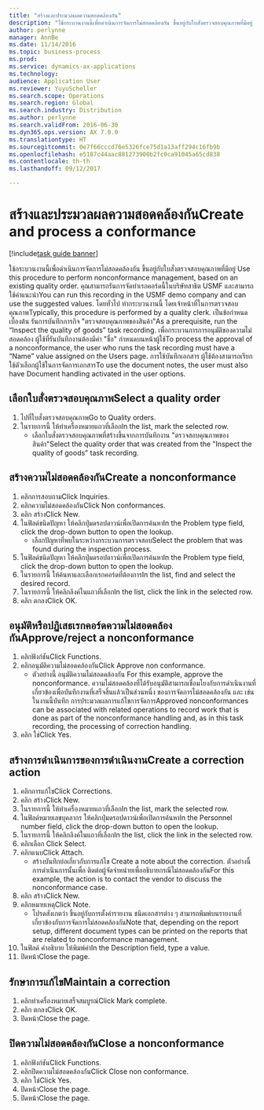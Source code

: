 ```yaml
---
title: "สร้างและประมวลผลความสอดคล้องกัน"
description: "ใช้กระบวนงานนี้เพื่อดำเนินการจัดการไม่สอดคล้องกัน ขึ้นอยู่กับใบสั่งตรวจสอบคุณภาพที่มีอยู่ "
author: perlynne
manager: AnnBe
ms.date: 11/14/2016
ms.topic: business-process
ms.prod: 
ms.service: dynamics-ax-applications
ms.technology: 
audience: Application User
ms.reviewer: YuyuScheller
ms.search.scope: Operations
ms.search.region: Global
ms.search.industry: Distribution
ms.author: perlynne
ms.search.validFrom: 2016-06-30
ms.dyn365.ops.version: AX 7.0.0
ms.translationtype: HT
ms.sourcegitcommit: 0e7f66cccd76e5326fce75d1a13aff294c16fb9b
ms.openlocfilehash: e5187c44aac881273900b2fc0ca91045a65cd838
ms.contentlocale: th-th
ms.lasthandoff: 09/12/2017

---
```

# <a name="create-and-process-a-conformance"></a><span data-ttu-id="bb8f3-103">สร้างและประมวลผลความสอดคล้องกัน</span><span class="sxs-lookup"><span data-stu-id="bb8f3-103">Create and process a conformance</span></span>

[!include[task guide banner](../../includes/task-guide-banner.md)]

<span data-ttu-id="bb8f3-104">ใช้กระบวนงานนี้เพื่อดำเนินการจัดการไม่สอดคล้องกัน ขึ้นอยู่กับใบสั่งตรวจสอบคุณภาพที่มีอยู่ </span><span class="sxs-lookup"><span data-stu-id="bb8f3-104">Use this procedure to perform nonconformance management, based on an existing quality order.</span></span> <span data-ttu-id="bb8f3-105">คุณสามารถรันการจัดทำเรกคอร์ดนี้ในบริษัทสาธิต USMF และสามารถใช้ค่าแนะนำ</span><span class="sxs-lookup"><span data-stu-id="bb8f3-105">You can run this recording in the USMF demo company and can use the suggested values.</span></span> <span data-ttu-id="bb8f3-106">โดยทั่วไป ทำกระบวนงานนี้ โดยเจ้าหน้าที่ในการตรวจสอบคุณภาพ</span><span class="sxs-lookup"><span data-stu-id="bb8f3-106">Typically, this procedure is performed by a quality clerk.</span></span>  <span data-ttu-id="bb8f3-107">เป็นข้อกำหนดเบื้องต้น รันการบันทึกภารกิจ "ตรวจสอบคุณภาพของสินค้า"</span><span class="sxs-lookup"><span data-stu-id="bb8f3-107">As a prerequisite, run the “Inspect the quality of goods” task recording.</span></span> <span data-ttu-id="bb8f3-108">เพื่อกระบวนการการอนุมัติของความไม่สอดคล้อง ผู้ใช้ที่รันบันทึกงานต้องมีค่า "ชื่อ" กำหนดบนหน้าผู้ใช้</span><span class="sxs-lookup"><span data-stu-id="bb8f3-108">To process the approval of a nonconformance, the user who runs the task recording must have a “Name” value assigned on the Users page.</span></span> <span data-ttu-id="bb8f3-109">การใช้บันทึกเอกสาร ผู้ใช้ต้องสามารถเรียกใช้ตัวเลือกผู้ใช้ในการจัดการเอกสาร</span><span class="sxs-lookup"><span data-stu-id="bb8f3-109">To use the document notes, the user must also have Document handling activated in the user options.</span></span>


## <a name="select-a-quality-order"></a><span data-ttu-id="bb8f3-110">เลือกใบสั่งตรวจสอบคุณภาพ</span><span class="sxs-lookup"><span data-stu-id="bb8f3-110">Select a quality order</span></span>
1. <span data-ttu-id="bb8f3-111">ไปที่ใบสั่งตรวจสอบคุณภาพ</span><span class="sxs-lookup"><span data-stu-id="bb8f3-111">Go to Quality orders.</span></span>
2. <span data-ttu-id="bb8f3-112">ในรายการนี้ ให้ทำเครื่องหมายแถวที่เลือก</span><span class="sxs-lookup"><span data-stu-id="bb8f3-112">In the list, mark the selected row.</span></span>
    * <span data-ttu-id="bb8f3-113">เลือกใบสั่งตรวจสอบคุณภาพที่สร้างขึ้นจากการบันทึกงาน "ตรวจสอบคุณภาพของสินค้า"</span><span class="sxs-lookup"><span data-stu-id="bb8f3-113">Select the quality order that was created from the "Inspect the quality of goods" task recording.</span></span>  

## <a name="create-a-nonconformance"></a><span data-ttu-id="bb8f3-114">สร้างความไม่สอดคล้องกัน</span><span class="sxs-lookup"><span data-stu-id="bb8f3-114">Create a nonconformance</span></span>
1. <span data-ttu-id="bb8f3-115">คลิกการสอบถาม</span><span class="sxs-lookup"><span data-stu-id="bb8f3-115">Click Inquiries.</span></span>
2. <span data-ttu-id="bb8f3-116">คลิกความไม่สอดคล้องกัน</span><span class="sxs-lookup"><span data-stu-id="bb8f3-116">Click Non conformances.</span></span>
3. <span data-ttu-id="bb8f3-117">คลิก สร้าง</span><span class="sxs-lookup"><span data-stu-id="bb8f3-117">Click New.</span></span>
4. <span data-ttu-id="bb8f3-118">ในฟิลด์ชนิดปัญหา ให้คลิกปุ่มดรอปดาวน์เพื่อเปิดการค้นหา</span><span class="sxs-lookup"><span data-stu-id="bb8f3-118">In the Problem type field, click the drop-down button to open the lookup.</span></span>
    * <span data-ttu-id="bb8f3-119">เลือกปัญหาที่พบในระหว่างกระบวนการตรวจสอบ</span><span class="sxs-lookup"><span data-stu-id="bb8f3-119">Select the problem that was found during the inspection process.</span></span>  
5. <span data-ttu-id="bb8f3-120">ในฟิลด์ชนิดปัญหา ให้คลิกปุ่มดรอปดาวน์เพื่อเปิดการค้นหา</span><span class="sxs-lookup"><span data-stu-id="bb8f3-120">In the Problem type field, click the drop-down button to open the lookup.</span></span>
6. <span data-ttu-id="bb8f3-121">ในรายการนี้ ให้ค้นหาและเลือกเรกคอร์ดที่ต้องการ</span><span class="sxs-lookup"><span data-stu-id="bb8f3-121">In the list, find and select the desired record.</span></span>
7. <span data-ttu-id="bb8f3-122">ในรายการนี้ ให้คลิกลิงค์ในแถวที่เลือก</span><span class="sxs-lookup"><span data-stu-id="bb8f3-122">In the list, click the link in the selected row.</span></span>
8. <span data-ttu-id="bb8f3-123">คลิก ตกลง</span><span class="sxs-lookup"><span data-stu-id="bb8f3-123">Click OK.</span></span>

## <a name="approvereject-a-nonconformance"></a><span data-ttu-id="bb8f3-124">อนุมัติหรือปฏิเสธเรกคอร์ดความไม่สอดคล้องกัน</span><span class="sxs-lookup"><span data-stu-id="bb8f3-124">Approve/reject a nonconformance</span></span>
1. <span data-ttu-id="bb8f3-125">คลิกฟังก์ชัน</span><span class="sxs-lookup"><span data-stu-id="bb8f3-125">Click Functions.</span></span>
2. <span data-ttu-id="bb8f3-126">คลิกอนุมัติความไม่สอดคล้องกัน</span><span class="sxs-lookup"><span data-stu-id="bb8f3-126">Click Approve non conformance.</span></span>
    * <span data-ttu-id="bb8f3-127">ตัวอย่างนี้ อนุมัติความไม่สอดคล้องกัน </span><span class="sxs-lookup"><span data-stu-id="bb8f3-127">For this example, approve the nonconformance.</span></span> <span data-ttu-id="bb8f3-128">ความไม่สอดคล้องที่ได้รับอนุมัติสามารถเชื่อมโยงกับการดำเนินงานที่เกี่ยวข้องเพื่อบันทึกงานที่เสร็จสิ้นแล้วเป็นส่วนหนึ่ง ของการจัดการไม่สอดคล้องกัน และ เช่น ในงานนี้บันทึก การประมวลผลการแก้ไขการจัดการ</span><span class="sxs-lookup"><span data-stu-id="bb8f3-128">Approved nonconformances can be associated with related operations to record work that is done as part of the nonconformance handling and, as in this task recording, the processing of correction handling.</span></span>  
3. <span data-ttu-id="bb8f3-129">คลิก ใช่</span><span class="sxs-lookup"><span data-stu-id="bb8f3-129">Click Yes.</span></span>

## <a name="create-a-correction-action"></a><span data-ttu-id="bb8f3-130">สร้างการดำเนินการของการดำเนินงาน</span><span class="sxs-lookup"><span data-stu-id="bb8f3-130">Create a correction action</span></span>
1. <span data-ttu-id="bb8f3-131">คลิกการแก้ไข</span><span class="sxs-lookup"><span data-stu-id="bb8f3-131">Click Corrections.</span></span>
2. <span data-ttu-id="bb8f3-132">คลิก สร้าง</span><span class="sxs-lookup"><span data-stu-id="bb8f3-132">Click New.</span></span>
3. <span data-ttu-id="bb8f3-133">ในรายการนี้ ให้ทำเครื่องหมายแถวที่เลือก</span><span class="sxs-lookup"><span data-stu-id="bb8f3-133">In the list, mark the selected row.</span></span>
4. <span data-ttu-id="bb8f3-134">ในฟิลด์หมายเลขบุคลากร ให้คลิกปุ่มดรอปดาวน์เพื่อเปิดการค้นหา</span><span class="sxs-lookup"><span data-stu-id="bb8f3-134">In the Personnel number field, click the drop-down button to open the lookup.</span></span>
5. <span data-ttu-id="bb8f3-135">ในรายการนี้ ให้คลิกลิงค์ในแถวที่เลือก</span><span class="sxs-lookup"><span data-stu-id="bb8f3-135">In the list, click the link in the selected row.</span></span>
6. <span data-ttu-id="bb8f3-136">คลิกเลือก </span><span class="sxs-lookup"><span data-stu-id="bb8f3-136">Click Select.</span></span>
7. <span data-ttu-id="bb8f3-137">คลิกแนบ</span><span class="sxs-lookup"><span data-stu-id="bb8f3-137">Click Attach.</span></span>
    * <span data-ttu-id="bb8f3-138">สร้างบันทึกย่อเกี่ยวกับการแก้ไข </span><span class="sxs-lookup"><span data-stu-id="bb8f3-138">Create a note about the correction.</span></span> <span data-ttu-id="bb8f3-139">ตัวอย่างนี้ การดำเนินการนั้นเพื่อ ติดต่อผู้จัดจำหน่ายเพื่ออธิบายกรณีไม่สอดคล้องกัน</span><span class="sxs-lookup"><span data-stu-id="bb8f3-139">For this example, the action is to contact the vendor to discuss the nonconformance case.</span></span>  
8. <span data-ttu-id="bb8f3-140">คลิก สร้าง</span><span class="sxs-lookup"><span data-stu-id="bb8f3-140">Click New.</span></span>
9. <span data-ttu-id="bb8f3-141">คลิกหมายเหตุ</span><span class="sxs-lookup"><span data-stu-id="bb8f3-141">Click Note.</span></span>
    * <span data-ttu-id="bb8f3-142">โปรดสังเกตว่า ขึ้นอยู่กับการตั้งค่ารายงาน ชนิดเอกสารต่าง ๆ สามารถพิมพ์บนรายงานที่เกี่ยวข้องกับการจัดการไม่สอดคล้องกัน</span><span class="sxs-lookup"><span data-stu-id="bb8f3-142">Note that, depending on the report setup, different document types can be printed on the reports that are related to nonconformance management.</span></span>  
10. <span data-ttu-id="bb8f3-143">ในฟิลด์ คำอธิบาย ให้พิมพ์ค่า</span><span class="sxs-lookup"><span data-stu-id="bb8f3-143">In the Description field, type a value.</span></span>
11. <span data-ttu-id="bb8f3-144">ปิดหน้า</span><span class="sxs-lookup"><span data-stu-id="bb8f3-144">Close the page.</span></span>

## <a name="maintain-a-correction"></a><span data-ttu-id="bb8f3-145">รักษาการแก้ไข</span><span class="sxs-lookup"><span data-stu-id="bb8f3-145">Maintain a correction</span></span>
1. <span data-ttu-id="bb8f3-146">คลิกทำเครื่องหมายเสร็จสมบูรณ์</span><span class="sxs-lookup"><span data-stu-id="bb8f3-146">Click Mark complete.</span></span>
2. <span data-ttu-id="bb8f3-147">คลิก ตกลง</span><span class="sxs-lookup"><span data-stu-id="bb8f3-147">Click OK.</span></span>
3. <span data-ttu-id="bb8f3-148">ปิดหน้า</span><span class="sxs-lookup"><span data-stu-id="bb8f3-148">Close the page.</span></span>

## <a name="close-a-nonconformance"></a><span data-ttu-id="bb8f3-149">ปิดความไม่สอดคล้องกัน</span><span class="sxs-lookup"><span data-stu-id="bb8f3-149">Close a nonconformance</span></span>
1. <span data-ttu-id="bb8f3-150">คลิกฟังก์ชัน</span><span class="sxs-lookup"><span data-stu-id="bb8f3-150">Click Functions.</span></span>
2. <span data-ttu-id="bb8f3-151">คลิกปิดความไม่สอดคล้องกัน</span><span class="sxs-lookup"><span data-stu-id="bb8f3-151">Click Close non conformance.</span></span>
3. <span data-ttu-id="bb8f3-152">คลิก ใช่</span><span class="sxs-lookup"><span data-stu-id="bb8f3-152">Click Yes.</span></span>
4. <span data-ttu-id="bb8f3-153">ปิดหน้า</span><span class="sxs-lookup"><span data-stu-id="bb8f3-153">Close the page.</span></span>
5. <span data-ttu-id="bb8f3-154">ปิดหน้า</span><span class="sxs-lookup"><span data-stu-id="bb8f3-154">Close the page.</span></span>

